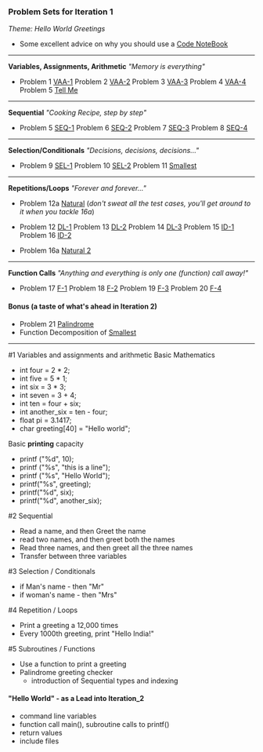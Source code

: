 ### Problem Sets for Iteration 1
_Theme: Hello World Greetings_
- Some excellent advice on why you should use a [Code NoteBook](docs/Java%20Rockstar.md)

---
**Variables, Assignments, Arithmetic** _"Memory is everything"_
- Problem 1 [VAA-1](https://cloudcoder.kgisl.com/cloudcoder/#exercise?c=26,p=940)
  Problem 2  [VAA-2](https://cloudcoder.kgisl.com/cloudcoder/#exercise?c=26,p=941) 
  Problem 3 [VAA-3](https://cloudcoder.kgisl.com/cloudcoder/#exercise?c=26,p=943) 
  Problem 4 [VAA-4](https://cloudcoder.kgisl.com/cloudcoder/#exercise?c=26,p=942)
  Problem 5 [Tell Me](https://cloudcoder.kgisl.com/cloudcoder/#exercise?c=26,p=962)

---
**Sequential** _"Cooking Recipe, step by step"_
- Problem 5 [SEQ-1](https://cloudcoder.kgisl.com/cloudcoder/#exercise?c=26,p=944) 
  Problem 6 [SEQ-2](https://cloudcoder.kgisl.com/cloudcoder/#exercise?c=26,p=945) 
  Problem 7 [SEQ-3](https://cloudcoder.kgisl.com/cloudcoder/#exercise?c=26,p=946) 
  Problem 8 [SEQ-4](https://cloudcoder.kgisl.com/cloudcoder/#exercise?c=26,p=947)

---
**Selection/Conditionals** _"Decisions, decisions, decisions..."_
- Problem 9 [SEL-1](https://cloudcoder.kgisl.com/cloudcoder/#exercise?c=27,p=949) 
  Problem 10 [SEL-2](https://cloudcoder.kgisl.com/cloudcoder/#exercise?c=27,p=948) 
  Problem 11 [Smallest](https://cloudcoder.kgisl.com/cloudcoder/#exercise?c=27,p=888) 

---
**Repetitions/Loops** _"Forever and forever..."_
- Problem 12a [Natural](https://cloudcoder.kgisl.com/cloudcoder/#exercise?c=28,p=909) 
  (_don't sweat all the test cases, you'll get around to it when you tackle 16a_)
  
- Problem 12 [DL-1](https://cloudcoder.kgisl.com/cloudcoder/#exercise?c=28,p=950) 
  Problem 13 [DL-2](https://cloudcoder.kgisl.com/cloudcoder/#exercise?c=28,p=951) 
  Problem 14 [DL-3](https://cloudcoder.kgisl.com/cloudcoder/#exercise?c=28,p=952) 
  Problem 15 [ID-1](https://cloudcoder.kgisl.com/cloudcoder/#exercise?c=28,p=953) 
  Problem 16 [ID-2](https://cloudcoder.kgisl.com/cloudcoder/#exercise?c=28,p=954) 

- Problem 16a [Natural 2](https://cloudcoder.kgisl.com/cloudcoder/#exercise?c=28,p=961)

---
**Function Calls** _"Anything and everything is only one (function) call away!"_
- Problem 17 [F-1](https://cloudcoder.kgisl.com/cloudcoder/#exercise?c=30,p=956) 
  Problem 18 [F-2](https://cloudcoder.kgisl.com/cloudcoder/#exercise?c=30,p=955)
  Problem 19 [F-3](https://cloudcoder.kgisl.com/cloudcoder/#exercise?c=30,p=958)
  Problem 20 [F-4](https://cloudcoder.kgisl.com/cloudcoder/#exercise?c=30,p=959)

#### Bonus (a taste of what's ahead in Iteration 2)
- Problem 21 [Palindrome](https://cloudcoder.kgisl.com/cloudcoder/#exercise?c=29,p=960)
- Function Decomposition of [Smallest](https://cloudcoder.kgisl.com/cloudcoder/#edit?c=30,p=1079)

---

#1 Variables and assignments and arithmetic
Basic Mathematics 
- int four = 2 * 2;
- int five =  5 * 1;
- int six = 3 * 3;
- int seven = 3 + 4;
- int ten = four + six; 
- int another_six = ten - four; 
- float pi = 3.1417; 
- char greeting[40] = "Hello world";

Basic **printing** capacity 
  - printf ("%d", 10);
  - printf ("%s", "this is a line"); 
  - printf ("%s", "Hello World");
  - printf("%s", greeting);
  - printf("%d", six);
  - printf("%d", another_six);

#2 Sequential
  - Read a name, and then Greet the name
  - read two names, and then greet both the names
  - Read three names, and then greet all the three names
  - Transfer between three variables

#3 Selection / Conditionals
  - if Man's name - then "Mr"
  - if woman's name - then "Mrs"

#4 Repetition  / Loops
  - Print a greeting a 12,000 times
  - Every 1000th greeting, print "Hello India!"

#5 Subroutines / Functions
  - Use a function to print a greeting
  - Palindrome greeting checker
    - introduction of Sequential types and indexing

#### "Hello World" - as a Lead into Iteration_2
  - command line variables
  - function call main(), subroutine calls to printf()
  - return values 
  - include files



